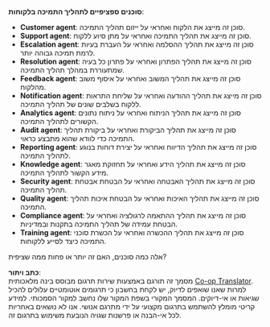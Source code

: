 <!--
CO_OP_TRANSLATOR_METADATA:
{
  "original_hash": "5be7b05ac3220c4fb91e9bd5a37a3794",
  "translation_date": "2025-07-12T11:39:26+00:00",
  "source_file": "08-multi-agent/solution/solution.md",
  "language_code": "he"
}
-->
**סוכנים ספציפיים לתהליך התמיכה בלקוחות**:

- **Customer agent**: סוכן זה מייצג את הלקוח ואחראי על ייזום תהליך התמיכה.
- **Support agent**: סוכן זה מייצג את תהליך התמיכה ואחראי על מתן סיוע ללקוח.
- **Escalation agent**: סוכן זה מייצג את תהליך ההסלמה ואחראי על העברת בעיות לרמת תמיכה גבוהה יותר.
- **Resolution agent**: סוכן זה מייצג את תהליך הפתרון ואחראי על פתרון כל בעיה שמתעוררת במהלך תהליך התמיכה.
- **Feedback agent**: סוכן זה מייצג את תהליך המשוב ואחראי על איסוף משוב מהלקוח.
- **Notification agent**: סוכן זה מייצג את תהליך ההודעה ואחראי על שליחת התראות ללקוח בשלבים שונים של תהליך התמיכה.
- **Analytics agent**: סוכן זה מייצג את תהליך הניתוח ואחראי על ניתוח נתונים הקשורים לתהליך התמיכה.
- **Audit agent**: סוכן זה מייצג את תהליך הביקורת ואחראי על ביקורת תהליך התמיכה כדי לוודא שהוא מתבצע כראוי.
- **Reporting agent**: סוכן זה מייצג את תהליך הדיווח ואחראי על יצירת דוחות בנוגע לתהליך התמיכה.
- **Knowledge agent**: סוכן זה מייצג את תהליך הידע ואחראי על תחזוקת מאגר מידע הקשור לתהליך התמיכה.
- **Security agent**: סוכן זה מייצג את תהליך האבטחה ואחראי על הבטחת אבטחת תהליך התמיכה.
- **Quality agent**: סוכן זה מייצג את תהליך האיכות ואחראי על הבטחת איכות תהליך התמיכה.
- **Compliance agent**: סוכן זה מייצג את תהליך ההתאמה לרגולציה ואחראי על הבטחת עמידה של תהליך התמיכה בתקנות ובמדיניות.
- **Training agent**: סוכן זה מייצג את תהליך ההכשרה ואחראי על הכשרת סוכני התמיכה כיצד לסייע ללקוחות.

אלה כמה סוכנים, האם זה יותר או פחות ממה שציפית?

**כתב ויתור**:  
מסמך זה תורגם באמצעות שירות תרגום מבוסס בינה מלאכותית [Co-op Translator](https://github.com/Azure/co-op-translator). למרות שאנו שואפים לדיוק, יש לקחת בחשבון כי תרגומים אוטומטיים עלולים להכיל שגיאות או אי-דיוקים. המסמך המקורי בשפת המקור שלו נחשב למקור הסמכותי. למידע קריטי מומלץ להשתמש בתרגום מקצועי על ידי מתרגם אנושי. אנו לא נושאים באחריות לכל אי-הבנה או פרשנות שגויה הנובעת משימוש בתרגום זה.